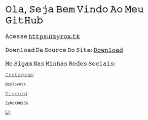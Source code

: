 # 𝙾𝚕𝚊, 𝚂𝚎𝚓𝚊 𝙱𝚎𝚖 𝚅𝚒𝚗𝚍𝚘 𝙰𝚘 𝙼𝚎𝚞 𝙶𝚒𝚝𝙷𝚞𝚋
### 𝙰𝚌𝚎𝚜𝚜𝚎 [𝚑𝚝𝚝𝚙𝚜://𝚣𝚢𝚛𝚘𝚡.𝚝𝚔](https://zyrox.tk)
### 𝙳𝚘𝚠𝚗𝚕𝚘𝚊𝚍 𝙳𝚊 𝚂𝚘𝚞𝚛𝚌𝚎 𝙳𝚘 𝚂𝚒𝚝𝚎: [𝙳𝚘𝚠𝚗𝚕𝚘𝚊𝚍]([https://github.com/ZyRoX-x/zyrox](https://github.com/ZyRoX-x/zyrox/archive/refs/heads/main.zip))

### 𝙼𝚎 𝚂𝚒𝚐𝚊𝚖 𝙽𝚊𝚜 𝙼𝚒𝚗𝚑𝚊𝚜 𝚁𝚎𝚍𝚎𝚜 𝚂𝚘𝚌𝚒𝚊𝚒𝚜:
[𝙸𝚗𝚜𝚝𝚊𝚐𝚛𝚊𝚖](https://instagram.com/zylovetk)
```
@zylovetk
```
[𝙳𝚒𝚜𝚌𝚘𝚛𝚍](https://discord.com/users/1029397925610143874)
```
ZyRoX#8936
```



![](https://www.gifcen.com/wp-content/uploads/2022/07/discord-banner-gif-5.gif)

